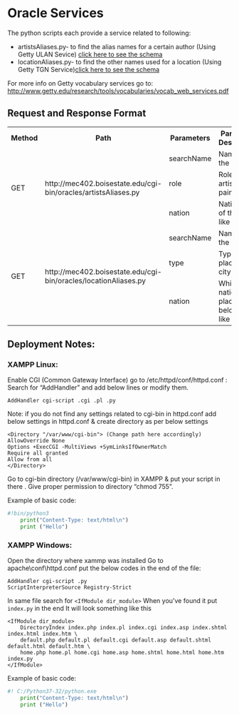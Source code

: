 ﻿
# Oracle Services
The python scripts each provide a service related to following:
  - artistsAliases.py- to find the alias names for a certain author (Using Getty ULAN Sevice) [click here to see the schema](http://mec402.boisestate.edu/cgi-bin/oracles/artistsAliases.py)
  - locationAliases.py- to find the other names used for a location (Using Getty TGN Service)[click here to see the schema](http://mec402.boisestate.edu/cgi-bin/oracles/locationAliases.py)

For more info on Getty vocabulary services go to:
http://www.getty.edu/research/tools/vocabularies/vocab_web_services.pdf

## Request and Response Format
 
<table class="tg">
  <tr>
    <th class="tg-c3ow">Method</th>
    <th class="tg-c3ow">Path</th>
    <th class="tg-c3ow">Parameters</th>
    <th class="tg-c3ow">Parameter Description</th>
    <th class="tg-c3ow">Required</th>
  </tr>
  <tr>
    <td class="tg-svo0" rowspan="3">GET</td>
    <td class="tg-svo0" rowspan="3">http://mec402.boisestate.edu/cgi-bin/oracles/artistsAliases.py</td>
    <td class="tg-svo0">searchName</td>
    <td class="tg-svo0">Name of the artist</td>
    <td class="tg-svo0">yes</td>
  </tr>
  <tr>
    <td class="tg-c3ow">role</td>
    <td class="tg-c3ow">Role of the artist like painter</td>
    <td class="tg-c3ow">no</td>
  </tr>
  <tr>
    <td class="tg-svo0">nation</td>
    <td class="tg-svo0">Nationality of the artist like Duch</td>
    <td class="tg-svo0">no</td>
  </tr>
  <tr>
    <td class="tg-c3ow" rowspan="3">GET</td>
    <td class="tg-c3ow" rowspan="3">http://mec402.boisestate.edu/cgi-bin/oracles/locationAliases.py</td>
    <td class="tg-c3ow">searchName</td>
    <td class="tg-c3ow">Name of the place</td>
    <td class="tg-c3ow">yes</td>
  </tr>
  <tr>
    <td class="tg-svo0">type</td>
    <td class="tg-svo0">Type of the place like city</td>
    <td class="tg-svo0">no</td>
  </tr>
  <tr>
    <td class="tg-c3ow">nation</td>
    <td class="tg-c3ow">Which nation the place belongs to like France</td>
    <td class="tg-c3ow">no</td>
  </tr>
</table>

## Deployment Notes:
### XAMPP Linux:
Enable CGI (Common Gateway Interface) go to /etc/httpd/conf/httpd.conf :
Search for “AddHandler” and add below lines or modify them.
```
AddHandler cgi-script .cgi .pl .py
```
Note: if you do not find any settings related to cgi-bin in httpd.conf add below settings in httpd.conf & create directory as per below settings
```
<Directory "/var/www/cgi-bin"> (Change path here accordingly)
AllowOverride None
Options +ExecCGI -MultiViews +SymLinksIfOwnerMatch
Require all granted
Allow from all
</Directory>
```
Go to cgi-bin directory (/var/www/cgi-bin) in XAMPP & put your script in there . Give proper permission to directory “chmod 755”.

Example of basic code:
```python
#!bin/python3
    print("Content-Type: text/html\n")
    print ("Hello")
```

### XAMPP Windows:

Open the directory where xammp was installed Go to apache\conf\httpd.conf put the below codes in the end of the file:
```
AddHandler cgi-script .py
ScriptInterpreterSource Registry-Strict
```
In same file search for `<IfModule dir_module>` When you've found it put  `index.py` in the end It will look something like this
```
<IfModule dir_module>
    DirectoryIndex index.php index.pl index.cgi index.asp index.shtml index.html index.htm \
    default.php default.pl default.cgi default.asp default.shtml default.html default.htm \
    home.php home.pl home.cgi home.asp home.shtml home.html home.htm index.py
</IfModule>
```
Example of basic code:
```python
#! C:/Python37-32/python.exe
    print("Content-Type: text/html\n")
    print ("Hello")
```
